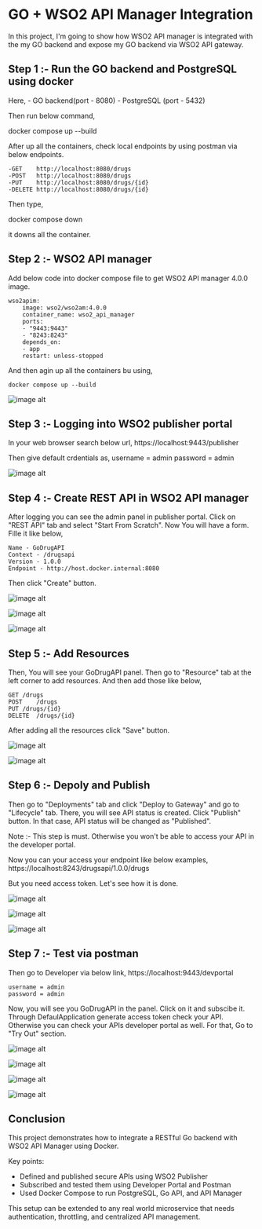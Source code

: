 # GO + WSO2 API Manager Integration

In this project, I'm going to show how WSO2 API manager is integrated with the my GO backend and expose my GO backend via WSO2 API gateway.

## Step 1 :- Run the GO backend and PostgreSQL using docker
Here, 
    - GO backend(port - 8080)
    - PostgreSQL (port - 5432)

Then run below command,

docker compose up --build

After up all the containers, check local endpoints by using postman via below endpoints.

    -GET    http://localhost:8080/drugs
    -POST   http://localhost:8080/drugs
    -PUT    http://localhost:8080/drugs/{id}
    -DELETE http://localhost:8080/drugs/{id}

Then type,

docker compose down

it downs all the container.




## Step 2 :- WSO2 API manager 

Add below code into docker compose file to get WSO2 API manager 4.0.0 image.

    wso2apim:
        image: wso2/wso2am:4.0.0
        container_name: wso2_api_manager
        ports:
        - "9443:9443"   
        - "8243:8243"   
        depends_on:
        - app
        restart: unless-stopped

And then agin up all the containers bu using,
    
    docker compose up --build

![image alt](https://github.com/Basuru-Jagadakshi/Pharmacy-Management/blob/31d499287372a06db4cb4b168578750454bc4a2b/Screenshot%202025-07-14%20at%2003.45.41.png)



## Step 3 :- Logging into WSO2 publisher portal

In your web browser search below url,
    https://localhost:9443/publisher

Then give default crdentials as,
    username = admin
    password = admin


![image alt](https://github.com/Basuru-Jagadakshi/Pharmacy-Management/blob/4498938eb71edb14defda2640a5e3f4f5b42e3f6/Screenshot%202025-07-14%20at%2003.46.46.png)


## Step 4 :- Create REST API in WSO2 API manager

After logging you can see the admin panel in publisher portal. Click on "REST API" tab and select "Start From Scratch". Now You will have a form. Fille it like below,

    Name - GoDrugAPI
    Context - /drugsapi
    Version - 1.0.0
    Endpoint - http://host.docker.internal:8080

Then click "Create" button.

![image alt](https://github.com/Basuru-Jagadakshi/Pharmacy-Management/blob/5f6c2488277859083fe8627062a34c65bf9d2ec1/Screenshot%202025-07-14%20at%2003.47.09.png)

![image alt](https://github.com/Basuru-Jagadakshi/Pharmacy-Management/blob/5f6c2488277859083fe8627062a34c65bf9d2ec1/Screenshot%202025-07-14%20at%2003.47.36.png)

![image alt](https://github.com/Basuru-Jagadakshi/Pharmacy-Management/blob/5f6c2488277859083fe8627062a34c65bf9d2ec1/Screenshot%202025-07-14%20at%2003.51.06.png)



## Step 5 :- Add Resources

Then, You will see your GoDrugAPI panel. Then go to "Resource" tab at the left corner to add resources. And then add those like below,

    GET /drugs
    POST    /drugs
    PUT /drugs/{id}
    DELETE  /drugs/{id}

After adding all the resources click "Save" button.

![image alt](https://github.com/Basuru-Jagadakshi/Pharmacy-Management/blob/5f6c2488277859083fe8627062a34c65bf9d2ec1/Screenshot%202025-07-14%20at%2003.56.52.png)

![image alt](https://github.com/Basuru-Jagadakshi/Pharmacy-Management/blob/5f6c2488277859083fe8627062a34c65bf9d2ec1/Screenshot%202025-07-14%20at%2004.08.34.png)



## Step 6 :- Depoly and Publish

Then go to "Deployments" tab and click "Deploy to Gateway" and go to "Lifecycle" tab. There, you will see API status is created. Click "Publish" button. In that case, API status will be changed as "Published". 

Note :- This step is must. Otherwise you won't be able to access your API in the developer portal.

Now you can your access your endpoint like below examples,
    https://localhost:8243/drugsapi/1.0.0/drugs

But you need access token. Let's see how it is done.

![image alt](https://github.com/Basuru-Jagadakshi/Pharmacy-Management/blob/5f6c2488277859083fe8627062a34c65bf9d2ec1/Screenshot%202025-07-14%20at%2004.09.41.png)

![image alt](https://github.com/Basuru-Jagadakshi/Pharmacy-Management/blob/5f6c2488277859083fe8627062a34c65bf9d2ec1/Screenshot%202025-07-14%20at%2004.11.20.png)

![image alt](https://github.com/Basuru-Jagadakshi/Pharmacy-Management/blob/5f6c2488277859083fe8627062a34c65bf9d2ec1/Screenshot%202025-07-14%20at%2004.11.38.png)



## Step 7 :- Test via postman

Then go to Developer via below link,
    https://localhost:9443/devportal

    username = admin
    password = admin

Now, you will see you GoDrugAPI in the panel. Click on it and subscibe it. Through DefaulApplication generate access token check your API. Otherwise you can check your APIs developer portal as well. For that, Go to "Try Out" section.


![image alt](https://github.com/Basuru-Jagadakshi/Pharmacy-Management/blob/5f6c2488277859083fe8627062a34c65bf9d2ec1/Screenshot%202025-07-14%20at%2004.12.52.png)

![image alt](https://github.com/Basuru-Jagadakshi/Pharmacy-Management/blob/5f6c2488277859083fe8627062a34c65bf9d2ec1/Screenshot%202025-07-14%20at%2004.21.27.png)

![image alt](https://github.com/Basuru-Jagadakshi/Pharmacy-Management/blob/5f6c2488277859083fe8627062a34c65bf9d2ec1/Screenshot%202025-07-14%20at%2005.29.16.png)

![image alt](https://github.com/Basuru-Jagadakshi/Pharmacy-Management/blob/5f6c2488277859083fe8627062a34c65bf9d2ec1/Screenshot%202025-07-14%20at%2005.28.46.png)





## Conclusion

This project demonstrates how to integrate a RESTful Go backend with WSO2 API Manager using Docker.

Key points:
- Defined and published secure APIs using WSO2 Publisher
- Subscribed and tested them using Developer Portal and Postman
- Used Docker Compose to run PostgreSQL, Go API, and API Manager

This setup can be extended to any real world microservice that needs authentication, throttling, and centralized API management.
